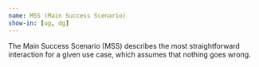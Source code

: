 ```yaml
---
name: MSS (Main Success Scenario)
show-in: [ug, dg]
---
```


The Main Success Scenario (MSS) describes the most straightforward interaction for a given use case, which assumes that nothing goes wrong.

